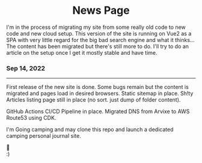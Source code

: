 <div style="text-align: center;">

# News Page
</div>

I'm in the process of migrating my site from some really old code to new code and new cloud setup. This version of the site is running on Vue2 as a SPA with very little regard for the big bad search engine and what it thinks... The content has been migrated but there's still more to do. I'll try to do an article on the setup once I get it mostly stable and have time.

### Sep 14, 2022
---
First release of the new site is done. Some bugs remain but the content is migrated and pages load in desired browsers. Static sitemap in place. Sh!ty Articles listing page still in place (no sort. just dump of folder content).

GitHub Actions CI/CD Pipeline in place. Migrated DNS from Arvixe to AWS Route53 using CDK.

I'm Going camping and may clone this repo and launch a dedicated camping personal journal site.

:beer:<br>
:)

